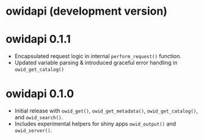 # owidapi (development version)

# owidapi 0.1.1

- Encapsulated request logic in internal `perform_request()` function.
- Updated variable parsing & introduced graceful error handling in `owid_get_catalog()`

# owidapi 0.1.0

- Initial release with `owid_get()`, `owid_get_metadata()`, `owid_get_catalog()`, and `owid_search()`.
- Includes experimental helpers for shiny apps `owid_output()` and `owid_server()`.
